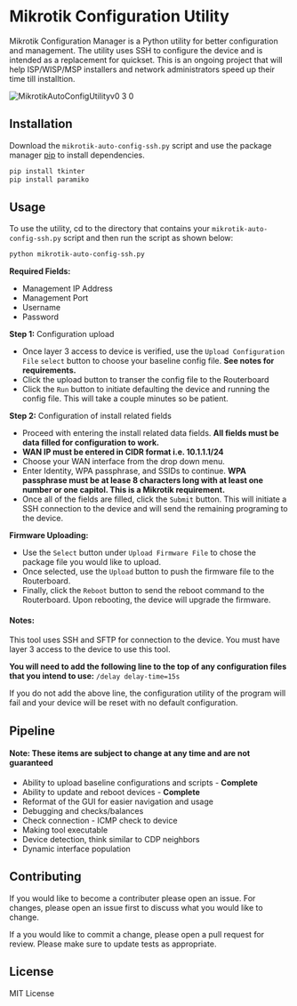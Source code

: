 # Mikrotik Configuration Utility

Mikrotik Configuration Manager is a Python utility for better configuration and management. The utility uses SSH to configure the device and is intended as a replacement for quickset. This is an ongoing project that will help ISP/WISP/MSP installers and network administrators speed up their time till installtion. 


![MikrotikAutoConfigUtilityv0 3 0](https://user-images.githubusercontent.com/87310427/127784200-2088bdf7-1ae6-48dc-aa11-99a5f78560a4.png)


## Installation

Download the `mikrotik-auto-config-ssh.py` script and
use the package manager [pip](https://pip.pypa.io/en/stable/) to install dependencies.

```bash
pip install tkinter
pip install paramiko
```

## Usage

To use the utility, cd to the directory that contains your `mikrotik-auto-config-ssh.py` script and then run the script as shown below:
```bash
python mikrotik-auto-config-ssh.py
```
**Required Fields:**
- Management IP Address
- Management Port
- Username
- Password

**Step 1:** Configuration upload
- Once layer 3 access to device is verified, use the `Upload Configuration File` `select` button to choose your baseline config file. **See notes for requirements.**
- Click the upload button to transer the config file to the Routerboard
- Click the `Run` button to initiate defaulting the device and running the config file. This will take a couple minutes so be patient.

**Step 2:** Configuration of install related fields
- Proceed with entering the install related data fields. **All fields must be data filled for configuration to work.**
- **WAN IP must be entered in CIDR format i.e. 10.1.1.1/24**
- Choose your WAN interface from the drop down menu. 
- Enter Identity, WPA passphrase, and SSIDs to continue. **WPA passphrase must be at lease 8 characters long with at least one number or one capitol. This is a Mikrotik requirement.**
- Once all of the fields are filled, click the ```Submit``` button. This will initiate a SSH connection to the device and will send the remaining programing to the device. 

**Firmware Uploading:**
- Use the ```Select``` button under ```Upload Firmware File``` to chose the package file you would like to upload. 
- Once selected, use the ```Upload``` button to push the firmware file to the Routerboard. 
- Finally, click the ```Reboot``` button to send the reboot command to the Routerboard. Upon rebooting, the device will upgrade the firmware.

#### **Notes:**
This tool uses SSH and SFTP for connection to the device. You must have layer 3 access to the device to use this tool.

**You will need to add the following line to the top of any configuration files that you intend to use:**
```/delay delay-time=15s```

If you do not add the above line, the configuration utility of the program will fail and your device will be reset with no default configuration.

## Pipeline
#### Note: These items are subject to change at any time and are not guaranteed

- Ability to upload baseline configurations and scripts - **Complete**
- Ability to update and reboot devices - **Complete**
- Reformat of the GUI for easier navigation and usage
- Debugging and checks/balances
- Check connection - ICMP check to device
- Making tool executable
- Device detection, think similar to CDP neighbors
- Dynamic interface population

## Contributing
If you would like to become a contributer please open an issue. For changes, please open an issue first to discuss what you would like to change.

If a you would like to commit a change, please open a pull request for review. Please make sure to update tests as appropriate.

## License
MIT License
